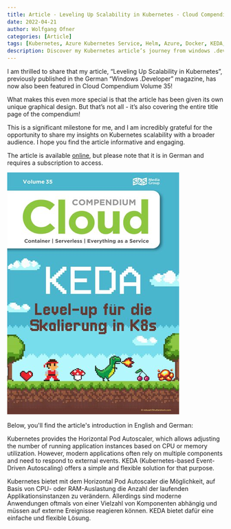 ```yaml
---
title: Article - Leveling Up Scalability in Kubernetes - Cloud Compendium Volume 35
date: 2022-04-21
author: Wolfgang Ofner
categories: [Article]
tags: [Kubernetes, Azure Kubernetes Service, Helm, Azure, Docker, KEDA, Azure Service Bus, Scaling]
description: Discover my Kubernetes article’s journey from windows .developer to the cover of Cloud Compendium Volume 35 with a unique graphical design.
---
```


I am thrilled to share that my article, “Leveling Up Scalability in Kubernetes”, previously published in the German “Windows .Developer” magazine, has now also been featured in Cloud Compendium Volume 35!

What makes this even more special is that the article has been given its own unique graphical design. But that’s not all - it’s also covering the entire title page of the compendium!

This is a significant milestone for me, and I am incredibly grateful for the opportunity to share my insights on Kubernetes scalability with a broader audience. I hope you find the article informative and engaging.

The article is available <a href="https://entwickler.de/reader/reading/cloud-compendium/Volume%2035/6fbb7f4a549ab304e041a799" target="_blank" rel="noopener noreferrer">online</a>, but please note that it is in German and requires a subscription to access.

<div class="col-12 col-sm-10 aligncenter">
  <a href="/assets/img/posts/2022/04/cloud-compendium-volume-35.jpg"><img loading="lazy" src="/assets/img/posts/2022/04/cloud-compendium-volume-35.jpg" alt="cloud compendium volume 35" /></a>
  <p></p>
</div>

Below, you'll find the article's introduction in English and German:

Kubernetes provides the Horizontal Pod Autoscaler, which allows adjusting the number of running application instances based on CPU or memory utilization. However, modern applications often rely on multiple components and need to respond to external events. KEDA (Kubernetes-based Event-Driven Autoscaling) offers a simple and flexible solution for that purpose.

Kubernetes bietet mit dem Horizontal Pod Autoscaler die Möglichkeit, auf Basis von CPU- oder RAM-Auslastung die Anzahl der laufenden Applikationsinstanzen zu verändern. Allerdings sind moderne Anwendungen oftmals von einer Vielzahl von Komponenten abhängig und müssen auf externe Ereignisse reagieren können. KEDA bietet dafür eine einfache und flexible Lösung.
